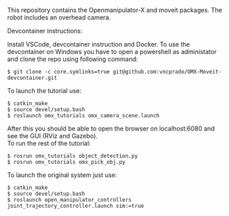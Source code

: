 This repository contains the Openmanipulator-X and moveit packages.
The robot includes an overhead camera.

Devcontainer instructions:

Install VSCode, devcontainer instruction and Docker.
To use the devcontainer on Windows you have to open a powershell as administator and clone the repo using following command:

    $ git clone -c core.symlinks=true git@github.com:vncprado/OMX-Moveit-devcontainer.git

To launch the tutorial use:

    $ catkin_make
    $ source devel/setup.bash
    $ roslaunch omx_tutorials omx_camera_scene.launch 

After this you should be able to open the browser on localhost:6080 and see the GUI (RViz and Gazebo).  
To run the rest of the tutorial:

    $ rosrun omx_tutorials object_detection.py
    $ rosrun omx_tutorials omx_pick_obj.py


To launch the original system just use:

    $ catkin_make
    $ source devel/setup.bash
    $ roslaunch open_manipulator_controllers joint_trajectory_controller.launch sim:=true 
